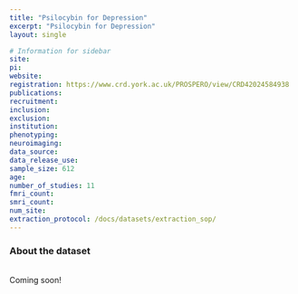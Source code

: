 ```yaml
---
title: "Psilocybin for Depression"
excerpt: "Psilocybin for Depression"
layout: single

# Information for sidebar
site:
pi:
website:
registration: https://www.crd.york.ac.uk/PROSPERO/view/CRD42024584938
publications:
recruitment:
inclusion:
exclusion:
institution:
phenotyping:
neuroimaging:
data_source:
data_release_use:
sample_size: 612
age:
number_of_studies: 11
fmri_count:
smri_count:
num_site:
extraction_protocol: /docs/datasets/extraction_sop/
---
```


### About the dataset
<br>
Coming soon!
